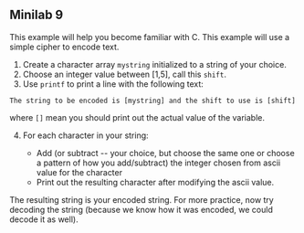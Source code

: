 ## Minilab 9

This example will help you become familiar with C.  This example will
use a simple cipher to encode text.

1. Create a character array `mystring` initialized to a string of your choice.
2. Choose an integer value between [1,5], call this `shift`.
3. Use `printf` to print a line with the following text:
```
The string to be encoded is [mystring] and the shift to use is [shift]
```
   where `[]` mean you should print out the actual value of the variable.
   
4. For each character in your string:

    * Add (or subtract -- your choice, but choose the same one or choose
      a pattern of how you add/subtract) the integer chosen from ascii
      value for the character
    * Print out the resulting character after modifying the ascii value.

The resulting string is your encoded string.  For more practice, now try
decoding the string (because we know how it was encoded, we could decode
it as well).
